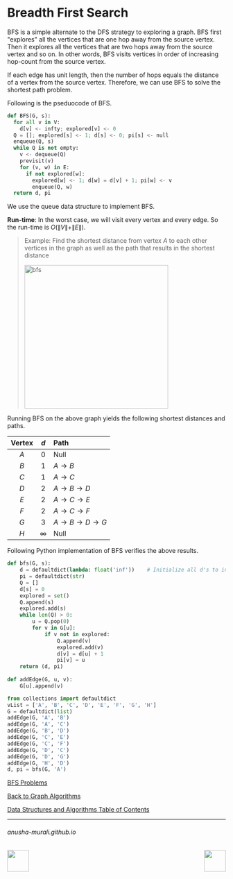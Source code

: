 # Breadth First Search

BFS is a simple alternate to the DFS strategy to exploring a graph. BFS first "explores" all the vertices that are one hop away from the source vertex. Then it explores all the vertices that are two hops away from the source vertex and so on. In other words, BFS visits vertices in order of increasing hop-count from the source vertex. 

If each edge has unit length, then the number of hops equals the distance of a vertex from the source vertex. Therefore, we can use BFS to solve the shortest path problem.

Following is the pseduocode of BFS.

```python
def BFS(G, s):
  for all v in V:
    d[v] <- infty; explored[v] <- 0
  Q = []; explored[s] <- 1; d[s] <- 0; pi[s] <- null
  enqueue(Q, s)
  while Q is not empty:
    v <- dequeue(Q)
    previsit(v)
    for (v, w) in E:
      if not explored[w]:
        explored[w] <- 1; d[w] = d[v] + 1; pi[w] <- v
        enqueue(Q, w)
  return d, pi
```

We use the queue data structure to implement BFS.

**Run-time**: In the worst case, we will visit every vertex and every edge. So the run-time is $O(\|V\| + \|E\|)$.

>Example: Find the shortest distance from vertex $A$ to each other vertices in the graph as well as the path that results in the shortest distance
>
><img width="331" alt="bfs" src="https://github.com/user-attachments/assets/77a505cc-7d06-4bb9-84ae-d7bcd0b5b984">

Running BFS on the above graph yields the following shortest distances and paths.

| Vertex | $d$    | Path                                          |
| :--: | :---:  | :---                                          |
| $A$  | 0      | Null                                          |
| $B$  | 1      | $A \rightarrow B$                             |
| $C$  | 1      | $A \rightarrow C$                             |
| $D$  | 2      | $A \rightarrow B \rightarrow D$               |
| $E$  | 2      | $A \rightarrow C \rightarrow E$               |
| $F$  | 2      | $A \rightarrow C \rightarrow F$               |
| $G$  | 3      | $A \rightarrow B \rightarrow D \rightarrow G$ |
| $H$  |$\infty$| Null                                          |

Following Python implementation of BFS verifies the above results.

```python
def bfs(G, s):
    d = defaultdict(lambda: float('inf'))    # Initialize all d's to infinity
    pi = defaultdict(str)
    Q = []
    d[s] = 0                                
    explored = set()
    Q.append(s)
    explored.add(s)
    while len(Q) > 0:
        u = Q.pop(0)
        for v in G[u]:
            if v not in explored:
                Q.append(v)
                explored.add(v)
                d[v] = d[u] + 1
                pi[v] = u
    return (d, pi)
                
def addEdge(G, u, v):
    G[u].append(v)

from collections import defaultdict
vList = ['A', 'B', 'C', 'D', 'E', 'F', 'G', 'H']
G = defaultdict(list)
addEdge(G, 'A', 'B')
addEdge(G, 'A', 'C')
addEdge(G, 'B', 'D')
addEdge(G, 'C', 'E')
addEdge(G, 'C', 'F')
addEdge(G, 'D', 'C')
addEdge(G, 'D', 'G')
addEdge(G, 'H', 'D')
d, pi = bfs(G, 'A')
```


[BFS Problems](./bfs_problems.md)

[Back to Graph Algorithms](./graph.md)

[Data Structures and Algorithms Table of Contents](./cs124.md)

* * *
###### anusha-murali.github.io

<img src="https://github.com/anusha-murali/anusha-murali.github.io/assets/111596338/639243aa-2857-4595-a65a-7852762bb002" width="50" height="50" align="left">

[<img src="https://github.com/user-attachments/assets/989cfb30-4fb8-40f8-a812-8a054869aa32" width="50" height="50" align="right">](../index.md)

